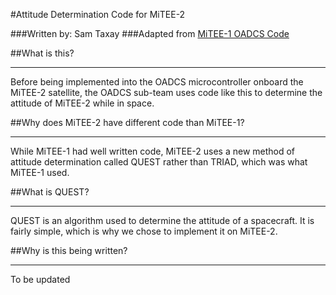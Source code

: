 #Attitude Determination Code for MiTEE-2

###Written by: Sam Taxay
###Adapted from [MiTEE-1 OADCS Code](https://gitlab.eecs.umich.edu/mitee-oadcs/attitude-determination-for-mitee-1/-/tree/main/)

##What is this?

---

Before being implemented into the OADCS microcontroller onboard the MiTEE-2 satellite, the OADCS sub-team uses code like this to determine the attitude of MiTEE-2 while in space.

##Why does MiTEE-2 have different code than MiTEE-1?

---

While MiTEE-1 had well written code, MiTEE-2 uses a new method of attitude determination called QUEST rather than TRIAD, which was what MiTEE-1 used. 

##What is QUEST?

--- 

QUEST is an algorithm used to determine the attitude of a spacecraft. It is fairly simple, which is why we chose to implement it on MiTEE-2.

##Why is this being written?

---

To be updated

